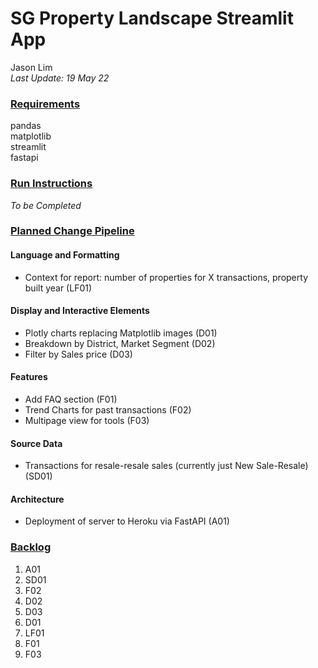 # SG Property Landscape Streamlit App
Jason Lim  
_Last Update: 19 May 22_

### <ins>Requirements</ins>
pandas  
matplotlib  
streamlit  
fastapi  

### <ins>Run Instructions</ins>
_To be Completed_

### <ins>Planned Change Pipeline</ins>

#### **Language and Formatting**
+ Context for report: number of properties for X transactions, property built year (LF01)

#### **Display and Interactive Elements**
+ Plotly charts replacing Matplotlib images (D01)
+ Breakdown by District, Market Segment (D02)
+ Filter by Sales price (D03)

#### **Features**
+ Add FAQ section (F01)
+ Trend Charts for past transactions (F02)
+ Multipage view for tools (F03)

#### **Source Data**
+ Transactions for resale-resale sales (currently just New Sale-Resale) (SD01)

#### **Architecture**
+ Deployment of server to Heroku via FastAPI (A01)

### <ins>Backlog</ins>
1. A01
2. SD01
3. F02
4. D02
5. D03
6. D01
7. LF01
8. F01
9. F03